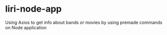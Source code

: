 # liri-node-app
Using Axios to get info about bands or movies by using premade commands on Node application
